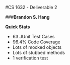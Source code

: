 #CS 1632 - Deliverable 2

###**Brandon S. Hang**

__Quick Stats__
-  63 JUnit Test Cases
-  96.4% Code Coverage
-  Lots of mocked objects
-  Lots of stubbed methods
-  1 verification test
